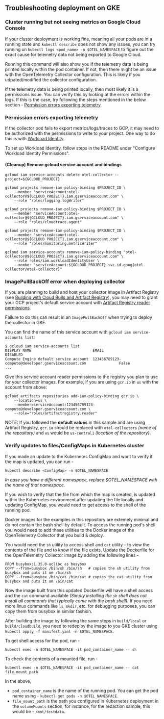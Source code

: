 ## Troubleshooting deployment on GKE

### Cluster running but not seeing metrics on Google Cloud Console

If your cluster deployment is working fine, meaning all your pods are in a running state and `kubectl describe` does not show any issues, you can try running un `kubectl logs <pod_name> -n $OTEL_NAMESPACE` to figure out the exact cause for telemetry data not being exported to Google Cloud. 

Running this command will also show you if the telemetry data is being printed locally within the pod container. If not, then there might be an issue with the OpenTelemetry Collector configuration. This is likely if you udpated/modified the collector configuration. 

If the telemetry data is being printed locally, then most likely it is a permissions issue. You can verify this by looking at the errors within the logs. If this is the case, try following the steps mentioned in the below section - [Permission errors exporting telemetry](#permission-errors-exporting-telemetry).

### Permission errors exporting telemetry

If the collector pod fails to export metrics/logs/traces to GCP, it may need to be authorized
with the permissions to write to your project. One way to do this is with
[Workload Identity](https://cloud.google.com/kubernetes-engine/docs/how-to/workload-identity).

To set up Workload Identity, follow steps in the README under "Configure Workload Identity Permissions".

#### (Cleanup) Remove gcloud service account and bindings
```
gcloud iam service-accounts delete otel-collector --project=${GCLOUD_PROJECT}

gcloud projects remove-iam-policy-binding $PROJECT_ID \
    --member "serviceAccount:otel-collector@${GCLOUD_PROJECT}.iam.gserviceaccount.com" \
    --role "roles/logging.logWriter"

gcloud projects remove-iam-policy-binding $PROJECT_ID \
    --member "serviceAccount:otel-collector@${GCLOUD_PROJECT}.iam.gserviceaccount.com" \
    --role "roles/cloudtrace.agent"

gcloud projects remove-iam-policy-binding $PROJECT_ID \
    --member "serviceAccount:otel-collector@${GCLOUD_PROJECT}.iam.gserviceaccount.com" \
    --role "roles/monitoring.metricWriter"

gcloud iam service-accounts remove-iam-policy-binding "otel-collector@${GCLOUD_PROJECT}.iam.gserviceaccount.com" \
    --role roles/iam.workloadIdentityUser \
    --member "serviceAccount:${GCLOUD_PROJECT}.svc.id.goog[otel-collector/otel-collector]"
```

### ImagePullBackOff error when deploying collector

If you are planning to build and host your collector image in Artifact Registry
(see [Building with Cloud Build and Artifact Registry](../../build/cloudbuild/README.md#building-with-cloud-build-and-artifact-registry)),
you may need to grant your GCP project's default service account with
[Artifact Registry reader permissions](https://cloud.google.com/kubernetes-engine/docs/troubleshooting#permission_denied_error).

Failure to do this can result in an `ImagePullBackOff` when trying to deploy the collector in GKE.

You can find the name of this service account with `gcloud iam service-accounts list`:

```
$ gcloud iam service-accounts list
DISPLAY NAME                            EMAIL                                                            DISABLED
Compute Engine default service account  123456789123-compute@developer.gserviceaccount.com               False
...
```

Give this service account reader permissions to the registry you plan to use for your collector images.
For example, if you are using `gcr.io` in `us` with the account from above:

```
gcloud artifacts repositories add-iam-policy-binding gcr.io \
    --location=us \
    --member=serviceAccount:123456789123-compute@developer.gserviceaccount.com \
    --role="roles/artifactregistry.reader"
```
NOTE: If you followed the **default values** in this sample and are using Artifact Registry, `gcr.io` should be replaced with `otel-collectors` *(name of the repository)* and `us` would be `us-central1` *(location of the repository)*.

### Verify updates to files/ConfigMaps in Kubernetes cluster 

If you made an update to the Kubernetes ConfigMap and want to verify if the map is updated, you can run - 

```
kubectl describe <ConfigMap> -n $OTEL_NAMESPACE
```
*In case you have a different namespace, replace $OTEL_NAMESPACE with the name of that namespace.*

If you wish to verify that the file from which the map is created, is updated within the Kubernetes environment after updating the file locally and updating ConfigMap, you would need to get access to the shell of the running pod. 

Docker images for the examples in this repository are extemely minimal and do not contain the bash shell by default. To access the running pod's shell you would need to add these utilities to the Docker image of the OpenTelemetry Collector that you build & deploy. 

You would need the `sh` utility to access shell and `cat` utility - to view the contents of the file and to know if the file exists. 
Update the Dockerfile for the OpenTelemetry Collector image by adding the following lines - 

```
FROM busybox:1.35.0-uclibc as busybox
COPY --from=busybox /bin/sh /bin/sh   # copies the sh utility from busybox and puts it on /bin/sh
COPY --from=busybox /bin/cat /bin/cat # copies the cat utility from busybox and puts it on /bin/cat
``` 

Now the image built from this updated Dockerfile will have a shell access and the `cat` command available *(Simply installing the `sh` shell does not install all commands that typically come with the bash shell).* 
If you need more linux commands like `ls`, `mkdir`, etc. for debugging purposes, you can copy them from busybox in similar fashion. 

After building the image by following the same steps in `build/local` or `build/cloudbuild`, you need to redeploy the image to you GKE cluster using `kubectl apply -f manifest.yaml -n $OTEL_NAMESPACE`. 

To get shell access for the pod, run - 
```
kubectl exec -n $OTEL_NAMESPACE -it pod_container_name -- sh
```

To check the contents of a mounted file, run - 
```
kubectl exec -n $OTEL_NAMESPACE -it pod_container_name -- cat file_mount_path
```
In the above, 
 - `pod_container_name` is the name of the running pod. You can get the pod name using - `kubectl get pods -n $OTEL_NAMESPACE`.
 - `file_mount_path` is the path you configured in Kubernetes deployment in the `volumeMounts` section, for instance, for the redaction sample, this would be - `/mnt/testdata`. 
